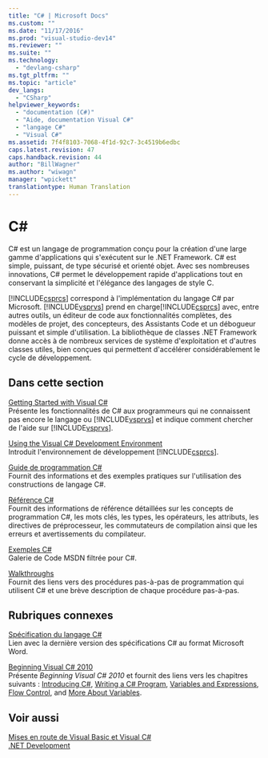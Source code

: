 ```yaml
---
title: "C# | Microsoft Docs"
ms.custom: ""
ms.date: "11/17/2016"
ms.prod: "visual-studio-dev14"
ms.reviewer: ""
ms.suite: ""
ms.technology: 
  - "devlang-csharp"
ms.tgt_pltfrm: ""
ms.topic: "article"
dev_langs: 
  - "CSharp"
helpviewer_keywords: 
  - "documentation (C#)"
  - "Aide, documentation Visual C#"
  - "langage C#"
  - "Visual C#"
ms.assetid: 7f4f8103-7068-4f1d-92c7-3c4519b6edbc
caps.latest.revision: 47
caps.handback.revision: 44
author: "BillWagner"
ms.author: "wiwagn"
manager: "wpickett"
translationtype: Human Translation
---
```

# C#
C\# est un langage de programmation conçu pour la création d'une large gamme d'applications qui s'exécutent sur le .NET Framework.  C\# est simple, puissant, de type sécurisé et orienté objet.  Avec ses nombreuses innovations, C\# permet le développement rapide d'applications tout en conservant la simplicité et l'élégance des langages de style C.  
  
 [!INCLUDE[csprcs](../csharp/includes/csprcs_md.md)] correspond à l'implémentation du langage C\# par Microsoft. [!INCLUDE[vsprvs](../csharp/includes/vsprvs_md.md)] prend en charge[!INCLUDE[csprcs](../csharp/includes/csprcs_md.md)] avec, entre autres outils, un éditeur de code aux fonctionnalités complètes, des modèles de projet, des concepteurs, des Assistants Code et un débogueur puissant et simple d'utilisation.  La bibliothèque de classes .NET Framework donne accès à de nombreux services de système d'exploitation et d'autres classes utiles, bien conçues qui permettent d'accélérer considérablement le cycle de développement.  
  
## Dans cette section  
 [Getting Started with Visual C\#](../csharp/getting-started/getting-started-with-csharp.md)  
 Présente les fonctionnalités de C\# aux programmeurs qui ne connaissent pas encore le langage ou [!INCLUDE[vsprvs](../csharp/includes/vsprvs_md.md)] et indique comment chercher de l'aide sur [!INCLUDE[vsprvs](../csharp/includes/vsprvs_md.md)].  
  
 [Using the Visual C\# Development Environment](/visual-studio/csharp-ide/using-the-visual-studio-development-environment-for-csharp)  
 Introduit l'environnement de développement [!INCLUDE[csprcs](../csharp/includes/csprcs_md.md)].  
  
 [Guide de programmation C\#](../csharp/programming-guide/index.md)  
 Fournit des informations et des exemples pratiques sur l'utilisation des constructions de langage C\#.  
  
 [Référence C\#](../csharp/language-reference/index.md)  
 Fournit des informations de référence détaillées sur les concepts de programmation C\#, les mots clés, les types, les opérateurs, les attributs, les directives de préprocesseur, les commutateurs de compilation ainsi que les erreurs et avertissements du compilateur.  
  
 [Exemples C\#](http://code.msdn.microsoft.com/site/search?f%5B0%5D.Type=ProgrammingLanguage&f%5B0%5D.Value=C%23&f%5B0%5D.Text=C%23)  
 Galerie de Code MSDN filtrée pour C\#.  
  
 [Walkthroughs](../csharp/walkthroughs.md)  
 Fournit des liens vers des procédures pas\-à\-pas de programmation qui utilisent C\# et une brève description de chaque procédure pas\-à\-pas.  
  
## Rubriques connexes  
 [Spécification du langage C\#](../csharp/language-reference/language-specification.md)  
 Lien avec la dernière version des spécifications C\# au format Microsoft Word.  
  
 [Beginning Visual C\# 2010](http://go.microsoft.com/fwlink/?LinkId=221214)  
 Présente *Beginning Visual C\# 2010* et fournit des liens vers les chapitres suivants : [Introducing C\#](http://go.microsoft.com/fwlink/?LinkId=221226), [Writing a C\# Program](http://go.microsoft.com/fwlink/?LinkId=221227), [Variables and Expressions](http://go.microsoft.com/fwlink/?LinkId=221228), [Flow Control](http://go.microsoft.com/fwlink/?LinkId=221229), and [More About Variables](http://go.microsoft.com/fwlink/?LinkId=221230).  
  
## Voir aussi  
 [Mises en route de Visual Basic et Visual C\#](/visual-studio/ide/getting-started-with-visual-csharp-and-visual-basic)   
 [.NET Development](../Topic/.NET%20Development.md)